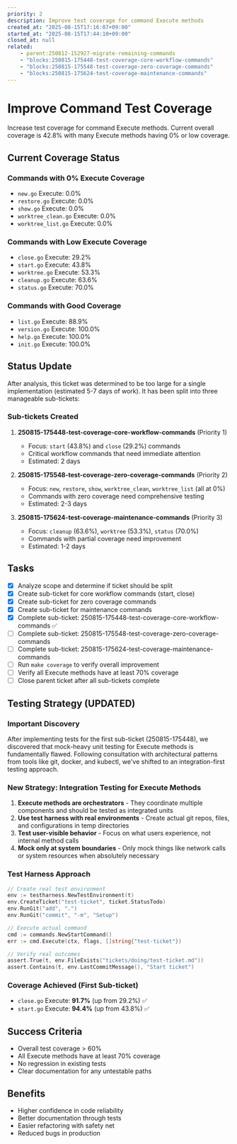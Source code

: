 ```yaml
---
priority: 2
description: Improve test coverage for command Execute methods
created_at: "2025-08-15T17:16:07+09:00"
started_at: "2025-08-15T17:44:10+09:00"
closed_at: null
related:
    - parent:250812-152927-migrate-remaining-commands
    - "blocks:250815-175448-test-coverage-core-workflow-commands"
    - "blocks:250815-175548-test-coverage-zero-coverage-commands"
    - "blocks:250815-175624-test-coverage-maintenance-commands"
---
```


# Improve Command Test Coverage

Increase test coverage for command Execute methods. Current overall coverage is 42.8% with many Execute methods having 0% or low coverage.

## Current Coverage Status

### Commands with 0% Execute Coverage
- `new.go` Execute: 0.0%
- `restore.go` Execute: 0.0%
- `show.go` Execute: 0.0%
- `worktree_clean.go` Execute: 0.0%
- `worktree_list.go` Execute: 0.0%

### Commands with Low Execute Coverage
- `close.go` Execute: 29.2%
- `start.go` Execute: 43.8%
- `worktree.go` Execute: 53.3%
- `cleanup.go` Execute: 63.6%
- `status.go` Execute: 70.0%

### Commands with Good Coverage
- `list.go` Execute: 88.9%
- `version.go` Execute: 100.0%
- `help.go` Execute: 100.0%
- `init.go` Execute: 100.0%

## Status Update

After analysis, this ticket was determined to be too large for a single implementation (estimated 5-7 days of work). It has been split into three manageable sub-tickets:

### Sub-tickets Created

1. **250815-175448-test-coverage-core-workflow-commands** (Priority 1)
   - Focus: `start` (43.8%) and `close` (29.2%) commands
   - Critical workflow commands that need immediate attention
   - Estimated: 2 days

2. **250815-175548-test-coverage-zero-coverage-commands** (Priority 2)
   - Focus: `new`, `restore`, `show`, `worktree_clean`, `worktree_list` (all at 0%)
   - Commands with zero coverage need comprehensive testing
   - Estimated: 2-3 days

3. **250815-175624-test-coverage-maintenance-commands** (Priority 3)
   - Focus: `cleanup` (63.6%), `worktree` (53.3%), `status` (70.0%)
   - Commands with partial coverage need improvement
   - Estimated: 1-2 days

## Tasks

- [x] Analyze scope and determine if ticket should be split
- [x] Create sub-ticket for core workflow commands (start, close)
- [x] Create sub-ticket for zero coverage commands
- [x] Create sub-ticket for maintenance commands
- [x] Complete sub-ticket: 250815-175448-test-coverage-core-workflow-commands ✅
- [ ] Complete sub-ticket: 250815-175548-test-coverage-zero-coverage-commands
- [ ] Complete sub-ticket: 250815-175624-test-coverage-maintenance-commands
- [ ] Run `make coverage` to verify overall improvement
- [ ] Verify all Execute methods have at least 70% coverage
- [ ] Close parent ticket after all sub-tickets complete

## Testing Strategy (UPDATED)

### Important Discovery
After implementing tests for the first sub-ticket (250815-175448), we discovered that mock-heavy unit testing for Execute methods is fundamentally flawed. Following consultation with architectural patterns from tools like git, docker, and kubectl, we've shifted to an integration-first testing approach.

### New Strategy: Integration Testing for Execute Methods
1. **Execute methods are orchestrators** - They coordinate multiple components and should be tested as integrated units
2. **Use test harness with real environments** - Create actual git repos, files, and configurations in temp directories
3. **Test user-visible behavior** - Focus on what users experience, not internal method calls
4. **Mock only at system boundaries** - Only mock things like network calls or system resources when absolutely necessary

### Test Harness Approach
```go
// Create real test environment
env := testharness.NewTestEnvironment(t)
env.CreateTicket("test-ticket", ticket.StatusTodo)
env.RunGit("add", ".")
env.RunGit("commit", "-m", "Setup")

// Execute actual command
cmd := commands.NewStartCommand()
err := cmd.Execute(ctx, flags, []string{"test-ticket"})

// Verify real outcomes
assert.True(t, env.FileExists("tickets/doing/test-ticket.md"))
assert.Contains(t, env.LastCommitMessage(), "Start ticket")
```

### Coverage Achieved (First Sub-ticket)
- `close.go` Execute: **91.7%** (up from 29.2%) ✅
- `start.go` Execute: **94.4%** (up from 43.8%) ✅

## Success Criteria

- Overall test coverage > 60%
- All Execute methods have at least 70% coverage
- No regression in existing tests
- Clear documentation for any untestable paths

## Benefits

- Higher confidence in code reliability
- Better documentation through tests
- Easier refactoring with safety net
- Reduced bugs in production